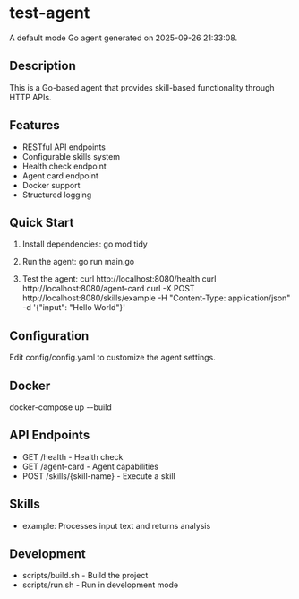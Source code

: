 <!--
  ~ Licensed to the Apache Software Foundation (ASF) under one or more
  ~ contributor license agreements.  See the NOTICE file distributed with
  ~ this work for additional information regarding copyright ownership.
  ~ The ASF licenses this file to You under the Apache License, Version 2.0
  ~ (the "License"); you may not use this file except in compliance with
  ~ the License.  You may obtain a copy of the License at
  ~
  ~     http://www.apache.org/licenses/LICENSE-2.0
  ~
  ~ Unless required by applicable law or agreed to in writing, software
  ~ distributed under the License is distributed on an "AS IS" BASIS,
  ~ WITHOUT WARRANTIES OR CONDITIONS OF ANY KIND, either express or implied.
  ~ See the License for the specific language governing permissions and
  ~ limitations under the License.
-->

# test-agent

A default mode Go agent generated on 2025-09-26 21:33:08.

## Description

This is a Go-based agent that provides skill-based functionality through HTTP APIs.

## Features

- RESTful API endpoints
- Configurable skills system
- Health check endpoint
- Agent card endpoint
- Docker support
- Structured logging

## Quick Start

1. Install dependencies:
   go mod tidy

2. Run the agent:
   go run main.go

3. Test the agent:
   curl http://localhost:8080/health
   curl http://localhost:8080/agent-card
   curl -X POST http://localhost:8080/skills/example -H "Content-Type: application/json" -d '{"input": "Hello World"}'

## Configuration

Edit config/config.yaml to customize the agent settings.

## Docker

docker-compose up --build

## API Endpoints

- GET /health - Health check
- GET /agent-card - Agent capabilities
- POST /skills/{skill-name} - Execute a skill

## Skills

- example: Processes input text and returns analysis

## Development

- scripts/build.sh - Build the project
- scripts/run.sh - Run in development mode
